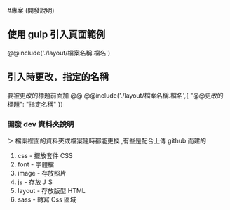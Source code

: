 #專案 (開發說明)

## 使用 gulp 引入頁面範例

@@include('./layout/檔案名稱.檔名')

## 引入時更改，指定的名稱

要被更改的標題前面加 @@
@@include('./layout/檔案名稱.檔名',{ "@@更改的標題": "指定名稱" })

### 開發 dev 資料夾說明

＞ 檔案裡面的資料夾或檔案隨時都能更換 ,有些是配合上傳 github 而建的

1. css - 擺放套件 CSS
2. font - 字體檔
3. image - 存放照片
4. js - 存放ＪＳ
5. layout - 存放版型 HTML
6. sass - 轉寫 Css 區域
